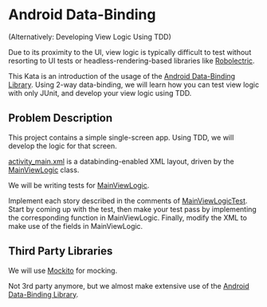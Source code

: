 # Android Data-Binding

(Alternatively: Developing View Logic Using TDD)

Due to its proximity to the UI, view logic is typically difficult to test without resorting to UI tests or headless-rendering-based libraries like [Robolectric](http://robolectric.org/).

This Kata is an introduction of the usage of the [Android Data-Binding Library](https://developer.android.com/topic/libraries/data-binding/index.html). Using 2-way data-binding, we will learn how you can test view logic with only JUnit, and develop your view logic using TDD.

## Problem Description

This project contains a simple single-screen app. Using TDD, we will develop the logic for that screen.

[activity_main.xml](app/src/main/res/layout/activity_main.xml) is a databinding-enabled XML layout, driven by the [MainViewLogic](./app/src/main/java/com/connectedlab/kata4/MainViewLogic.kt) class.

We will be writing tests for [MainViewLogic](./app/src/main/java/com/connectedlab/kata4/MainViewLogic.kt).

Implement each story described in the comments of [MainViewLogicTest](./app/src/test/java/com/connectedlab/kata4/MainViewLogicTest.kt). Start by coming up with the test, then make your test pass by implementing the corresponding function in MainViewLogic. Finally, modify the XML to make use of the fields in MainViewLogic.

## Third Party Libraries

We will use [Mockito](http://site.mockito.org/) for mocking.

Not 3rd party anymore, but we almost make extensive use of the [Android Data-Binding Library](https://developer.android.com/topic/libraries/data-binding/index.html).